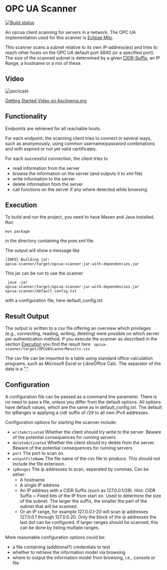 # OPC UA Scanner
[![Build status](https://api.travis-ci.org/secure-software-engineering/opcua-scanner.svg?branch=master)](https://travis-ci.org/secure-software-engineering/opcua-scanner)

An opcua client scanning for servers in a network. The OPC UA
implementation used for this scanner is
[Eclipse Milo](https://github.com/eclipse/milo).

This scanner scans a subnet relative to its own IP-address(es) and tries
 to reach other hosts on the OPC UA default port 4840 (or a specified
 port). The size of the scanned subnet is determined by a given
 [CIDR-Suffix](https://en.wikipedia.org/wiki/Classless_Inter-Domain_Routing),
 an IP Range, a hostname or a mix of these.
 
## Video

![asciicast](https://github.com/mbruns42/opcua-scanner/blob/master/videos/gettingStarted.svg "OPC UA Scanner Getting Started")

[Getting Started Video on Asciinema.org](https://asciinema.org/a/HbKxnzRPGh6DWcQmppblPY859)

## Functionality

Endpoints are retrieved for all reachable hosts.

For each endpoint, the scanning client tries to connect in several ways,
 such as anonymously, using common username/password combinations and
 with expired or not yet valid certificates.

For each successful connection, the client tries to
* read information from the server
* browse the information on the server (and outputs it to xml file)
* write information to the server
* delete information from the server
* call functions on the server if any where detected while browsing

## Execution
To build and run the project, you need to have Maven and Java installed.
 Run

 <code>mvn package </code>

 in the directory containing the pom.xml file.

The output will show a message like

<code>[INFO] Building jar: opcua-scanner/target/opcua-scanner-jar-with-dependencies.jar</code>


This jar can be run to use the scanner

<code> java -jar opcua-scanner/target/opcua-scanner-jar-with-dependencies.jar opcua-scanner/default_config.txt </code>

with a configuration file, here default_config.txt

## Result Output 
The output is written to a csv file offering an overview which
privileges (e.g., connecting, reading, writing, deleting) were
possible on which server per authentication method.
If you execute the scanner as described in the section [Execution](#Execution) you find the result here 
<code> opcua-scanner/target/OPCUAScannerResults.csv </code>

The csv file can be imported to a table using standard office calculation
 programs, such as Microsoft Excel or LibreOffice Calc.
 The separator of the data is a ",".


## Configuration

A configuration file can be passed as a command line parameter.
There is no need to pass a file, unless you differ from the default
options. All options have default values, which are the same as in
default_config.txt. The default for ipRanges is applying a cidr suffix
of /29 to all own IPv4 addresses.

 Configuration options for starting the scanner include:
- <code>writeActivated</code> Whether the client should try write to
the server. Beware of the potential consequences for running servers
- <code>deleteActivated</code> Whether the client should try delete from
 the server. Beware of the potential consequences for running servers
- <code>port</code> The port to scan on.
- <code>outputFileName</code> The file name of the csv file to produce.
    This should not include the file extension.
- <code>ipRanges</code> The ip addresses to scan, seperated by commas.
    Can be either:
    - A hostname
    - A single IP address
    - An IP address with a CIDR Suffix (such as 127.0.0.1/29). Hint:
    CIDR Suffix = Fixed bits of the IP from start on. Used to determine
    the size of the subnet. The larger the suffix, the smaller the part
     of the subnet that will be scanned.
    - Or an IP range, for example 127.0.0.1-20 will scan ip addresses
    127.0.0.1 through 127.0.0.20. Only the block of the ip addresses
    the last dot can be configured. If larger ranges should be scanned,
    this can be done by listing multiple ranges.


More reasonable configuration options could be:
- a file containing (additional?) credentials to test
- whether to retrieve the information model via browsing
- where to output the information model from browsing, i.e., console
 or file

